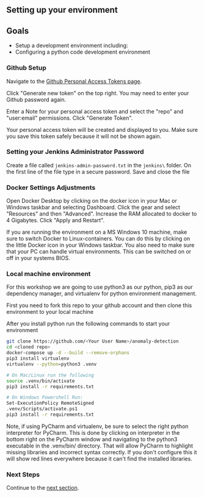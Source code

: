 ## Setting up your environment 

## Goals

* Setup a development environment including:
* Configuring a python code development environment

### Github Setup
Navigate to the [Github Personal Access Tokens page](https://github.com/settings/tokens).

Click "Generate new token" on the top right. You may need to enter your Github password again.

Enter a Note for your personal access token and select the "repo" and "user:email" permissions. Click "Generate Token".

Your personal access token will be created and displayed to you. Make sure you save this token safely because it will not be shown again.


### Setting your Jenkins Administrator Password
Create a file called `jenkins-admin-password.txt` in the `jenkins\` folder. On the first line of the file type in a secure password. Save and close the file

### Docker Settings Adjustments
Open Docker Desktop by clicking on the docker icon in your Mac or Windows taskbar and selecting Dashboard. Click the gear and select "Resources" and then "Advanced". Increase the RAM allocated to docker to 4 Gigabytes. Click "Apply and Restart".

If you are running the environment on a MS Windows 10 machine, make sure to switch Docker to Linux-containers.
You can do this by clicking on the little Docker icon in your Windows taskbar.
You also need to make sure that your PC can handle virtual environments. This can be switched on or off in your systems BIOS.

### Local machine environment
For this workshop we are going to use python3 as our python, pip3 as our dependency manager, 
and virtualenv for python environment management.

First you need to fork this repo to your github account and then clone this environment to your local machine

After you install python run the following commands to start your environment
```bash
git clone https://github.com/<Your User Name>/anomaly-detection
cd <cloned repo>
docker-compose up -d --build --remove-orphans
pip3 install virtualenv
virtualenv --python=python3 .venv

# On Mac/Linux run the following
source .venv/bin/activate
pip3 install -r requirements.txt

# On Windows Powershell Run:
Set-ExecutionPolicy RemoteSigned
.venv/Scripts/activate.ps1
pip3 install -r requirements.txt
```

Note, if using PyCharm and virtualenv, be sure to select the right python interpreter for PyCharm. 
This is done by clicking on interpreter in the bottom right on the PyCharm window and 
navigating to the python3 executable in the .venv/bin/ directory. That will allow PyCharm 
to highlight missing libraries and incorrect syntax correctly. If you don't configure this 
it will show red lines everywhere because it can't find the installed libraries.


### Next Steps

Continue to the [next section](https://github.com/carlosfuentesp/anomaly-detection/blob/master/instructions/2-SetupJenkins.md).